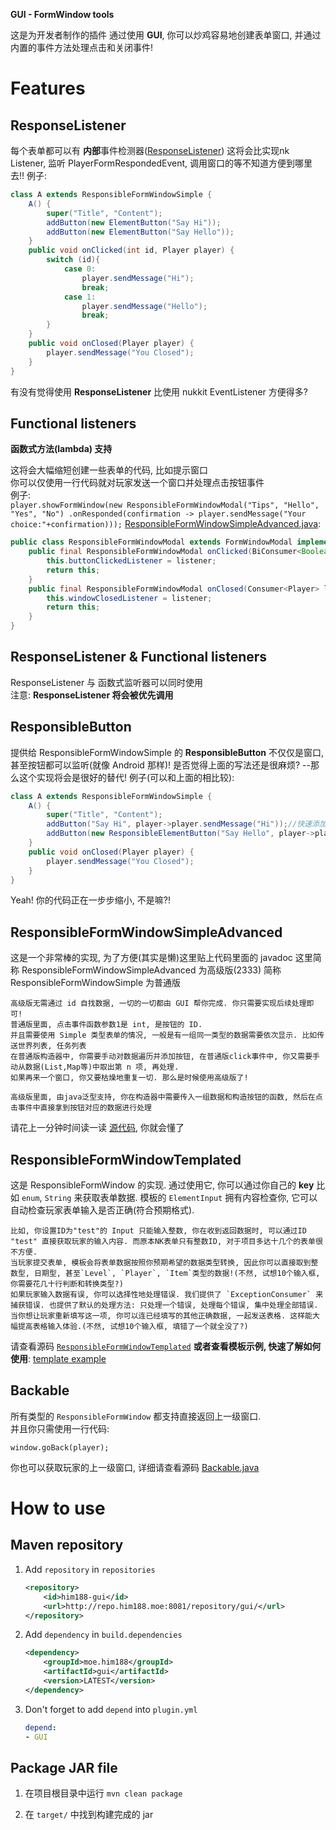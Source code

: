**GUI - FormWindow tools**

这是为开发者制作的插件
通过使用 **GUI**, 你可以炒鸡容易地创建表单窗口, 并通过内置的事件方法处理点击和关闭事件!

# Features



## ResponseListener

  每个表单都可以有 **内部**事件检测器([ResponseListener](https://github.com/Him188/GUI/blob/master/src/main/java/moe/him188/gui/window/listener/response/ResponseListener.java))
  这将会比实现nk Listener, 监听 PlayerFormRespondedEvent, 调用窗口的等不知道方便到哪里去!!
  例子:
  ```java
  class A extends ResponsibleFormWindowSimple {
      A() {
          super("Title", "Content");
          addButton(new ElementButton("Say Hi"));
          addButton(new ElementButton("Say Hello"));
      }
      public void onClicked(int id, Player player) {
          switch (id){
              case 0:
                  player.sendMessage("Hi");
                  break;
              case 1:
                  player.sendMessage("Hello");
                  break;
          }
      }
      public void onClosed(Player player) {
          player.sendMessage("You Closed");
      }
  }
  ```

  有没有觉得使用 **ResponseListener** 比使用 nukkit EventListener 方便得多?

## Functional listeners

  **函数式方法(lambda) 支持**

  这将会大幅缩短创建一些表单的代码, 比如提示窗口  
  你可以仅使用一行代码就对玩家发送一个窗口并处理点击按钮事件  
  例子:  
  `
  player.showFormWindow(new ResponsibleFormWindowModal("Tips", "Hello", "Yes", "No")
.onResponded(confirmation -> player.sendMessage("Your choice:"+confirmation)));
  `
  [ResponsibleFormWindowSimpleAdvanced.java](src/main/java/moe/him188/gui/window/ResponsibleFormWindowSimpleAdvanced.java):
  ```java
  public class ResponsibleFormWindowModal extends FormWindowModal implements Backable, ResponseListenerModal {
      public final ResponsibleFormWindowModal onClicked(BiConsumer<Boolean, Player> listener) {
          this.buttonClickedListener = listener;
          return this;
      }
      public final ResponsibleFormWindowModal onClosed(Consumer<Player> listener) {
          this.windowClosedListener = listener;
          return this;
      }
  }
  ```

## ResponseListener & Functional listeners

  ResponseListener 与 函数式监听器可以同时使用  
  注意: **ResponseListener 将会被优先调用**

## ResponsibleButton
  提供给 ResponsibleFormWindowSimple 的 **ResponsibleButton**
  不仅仅是窗口, 甚至按钮都可以监听(就像 Android 那样)!
  是否觉得上面的写法还是很麻烦? --那么这个实现将会是很好的替代!
  例子(可以和上面的相比较):
  ```java
  class A extends ResponsibleFormWindowSimple {
      A() {
          super("Title", "Content");
          addButton("Say Hi", player->player.sendMessage("Hi"));//快速添加
          addButton(new ResponsibleElementButton("Say Hello", player->player.sendMessage("Hello")));//通常添加
      }
      public void onClosed(Player player) {
          player.sendMessage("You Closed");
      }
  }
  ```
  Yeah! 你的代码正在一步步缩小, 不是嘛?!

## ResponsibleFormWindowSimpleAdvanced
  这是一个非常棒的实现, 为了方便(其实是懒)这里贴上代码里面的 javadoc
  这里简称 ResponsibleFormWindowSimpleAdvanced 为高级版(2333)
  简称 ResponsibleFormWindowSimple 为普通版
  ```text
  高级版无需通过 id 自找数据, 一切的一切都由 GUI 帮你完成. 你只需要实现后续处理即可!
  普通版里面, 点击事件函数参数1是 int, 是按钮的 ID.
  并且需要使用 Simple 类型表单的情况, 一般是有一组同一类型的数据需要依次显示. 比如传送世界列表, 任务列表
  在普通版构造器中, 你需要手动对数据遍历并添加按钮, 在普通版click事件中, 你又需要手动从数据(List,Map等)中取出第 n 项, 再处理.
  如果再来一个窗口, 你又要枯燥地重复一切. 那么是时候使用高级版了!

  高级版里面, 由java泛型支持, 你在构造器中需要传入一组数据和构造按钮的函数, 然后在点击事件中直接拿到按钮对应的数据进行处理
  ```
  请花上一分钟时间读一读 [源代码](src/main/java/moe/him188/gui/window/ResponsibleFormWindowSimpleAdvanced.java), 你就会懂了

## ResponsibleFormWindowTemplated
  这是 ResponsibleFormWindow 的实现.
  通过使用它, 你可以通过你自己的 **key** 比如 `enum`, `String` 来获取表单数据.
  模板的 `ElementInput` 拥有内容检查你, 它可以自动检查玩家表单输入是否正确(符合预期格式).
  ```
  比如, 你设置ID为"test"的 Input 只能输入整数, 你在收到返回数据时, 可以通过ID "test" 直接获取玩家的输入内容. 而原本NK表单只有整数ID, 对于项目多达十几个的表单很不方便.
  当玩家提交表单, 模板会将表单数据按照你预期希望的数据类型转换, 因此你可以直接取到整数型, 日期型, 甚至`Level`, `Player`, `Item`类型的数据!(不然, 试想10个输入框, 你需要花几十行判断和转换类型?)
  如果玩家输入数据有误, 你可以选择性地处理错误. 我们提供了 `ExceptionConsumer` 来捕获错误. 也提供了默认的处理方法: 只处理一个错误, 处理每个错误, 集中处理全部错误.
  当你想让玩家重新填写这一项, 你可以连已经填写的其他正确数据, 一起发送表格. 这样能大幅提高表格输入体验.(不然, 试想10个输入框, 填错了一个就全没了?)
  ```
  请查看源码 [`ResponsibleFormWindowTemplated`](https://github.com/Him188/GUI/blob/master/src/main/java/moe/him188/gui/window/ResponsibleFormWindowTemplated.java)
  **或者查看模板示例, 快速了解如何使用**: [template example](https://github.com/Him188/GUI/blob/master/TemplateExample.md)

## Backable
  所有类型的 `ResponsibleFormWindow` 都支持直接返回上一级窗口.  
  并且你只需使用一行代码:
  ```
  window.goBack(player);
  ```
  你也可以获取玩家的上一级窗口, 详细请查看源码 [Backable.java](https://github.com/Him188/GUI/blob/master/src/main/java/moe/him188/gui/utils/Backable.java)

# How to use
## Maven repository

1. Add `repository` in `repositories`
    ```xml
    <repository>
        <id>him188-gui</id>
        <url>http://repo.him188.moe:8081/repository/gui/</url>
    </repository>
    ```
2. Add `dependency` in `build.dependencies`
    ```xml
    <dependency>
        <groupId>moe.him188</groupId>
        <artifactId>gui</artifactId>
        <version>LATEST</version>
    </dependency>
    ```
3. Don't forget to add `depend` into `plugin.yml`
    ```yaml
    depend:
    - GUI
    ```

## Package JAR file

1. 在项目根目录中运行 `mvn clean package`

2. 在 `target/` 中找到构建完成的 jar
